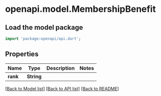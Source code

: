# openapi.model.MembershipBenefit

## Load the model package
```dart
import 'package:openapi/api.dart';
```

## Properties
Name | Type | Description | Notes
------------ | ------------- | ------------- | -------------
**rank** | **String** |  | 

[[Back to Model list]](../README.md#documentation-for-models) [[Back to API list]](../README.md#documentation-for-api-endpoints) [[Back to README]](../README.md)


